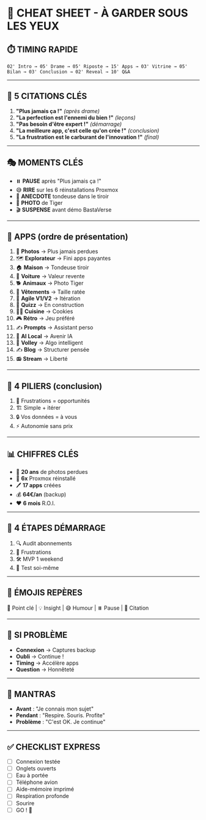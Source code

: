 # 🎯 CHEAT SHEET - À GARDER SOUS LES YEUX

## ⏱️ TIMING RAPIDE
```
02' Intro → 05' Drame → 05' Riposte → 15' Apps → 03' Vitrine → 05' Bilan → 03' Conclusion → 02' Reveal → 10' Q&A
```

---

## 💬 5 CITATIONS CLÉS

1. **"Plus jamais ça !"** _(après drame)_
2. **"La perfection est l'ennemi du bien !"** _(leçons)_
3. **"Pas besoin d'être expert !"** _(démarrage)_
4. **"La meilleure app, c'est celle qu'on crée !"** _(conclusion)_
5. **"La frustration est le carburant de l'innovation !"** _(final)_

---

## 🎭 MOMENTS CLÉS

- ⏸️ **PAUSE** après "Plus jamais ça !"
- 😅 **RIRE** sur les 6 réinstallations Proxmox
- 💬 **ANECDOTE** tondeuse dans le tiroir
- 📸 **PHOTO** de Tiger
- 🎬 **SUSPENSE** avant démo BastaVerse

---

## 📱 APPS (ordre de présentation)

1. 📸 **Photos** → Plus jamais perdues
2. 🗺️ **Explorateur** → Fini apps payantes
3. 🏠 **Maison** → Tondeuse tiroir
4. 🚗 **Voiture** → Valeur revente
5. 🐕 **Animaux** → Photo Tiger
6. 👖 **Vêtements** → Taille ratée
7. 💼 **Agile V1/V2** → Itération
8. 🧠 **Quizz** → En construction
9. 👨‍🍳 **Cuisine** → Cookies
10. 🎮 **Rétro** → Jeu préféré
11. ✍️ **Prompts** → Assistant perso
12. 🤖 **AI Local** → Avenir IA
13. 🏐 **Volley** → Algo intelligent
14. ✍️ **Blog** → Structurer pensée
15. 📻 **Stream** → Liberté

---

## 🎯 4 PILIERS (conclusion)

1. 🎯 Frustrations = opportunités
2. 🏗️ Simple + itérer
3. 🔒 Vos données = à vous
4. ⚡ Autonomie sans prix

---

## 📊 CHIFFRES CLÉS

- 📸 **20 ans** de photos perdues
- 🔄 **6x** Proxmox réinstallé
- 🖊️ **17 apps** créées
- 💰 **64€/an** (backup)
- ❤️ **6 mois** R.O.I.

---

## 🚀 4 ÉTAPES DÉMARRAGE

1. 🔍 Audit abonnements
2. 🎯 Frustrations
3. 🛠️ MVP 1 weekend
4. 🧪 Test soi-même

---

## 🎨 ÉMOJIS REPÈRES

🎯 Point clé | 💡 Insight | 😅 Humour | ⏸️ Pause | 💬 Citation

---

## 🚨 SI PROBLÈME

- **Connexion** → Captures backup
- **Oubli** → Continue !
- **Timing** → Accélère apps
- **Question** → Honnêteté

---

## 💪 MANTRAS

- **Avant** : "Je connais mon sujet"
- **Pendant** : "Respire. Souris. Profite"
- **Problème** : "C'est OK. Je continue"

---

## ✅ CHECKLIST EXPRESS

- [ ] Connexion testée
- [ ] Onglets ouverts
- [ ] Eau à portée
- [ ] Téléphone avion
- [ ] Aide-mémoire imprimé
- [ ] Respiration profonde
- [ ] Sourire
- [ ] GO ! 🚀
